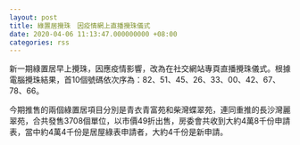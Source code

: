 ```yaml
---
layout: post
title: 綠置居攪珠　因疫情網上直播攪珠儀式
date: 2020-04-06 11:13:47.000000000 +08:00
categories: rss
---
```


新一期綠置居早上攪珠，因應疫情影響，改為在社交網站專頁直播攪珠儀式。根據電腦攪珠結果，首10個號碼依次序為：82、51、45、26、33、00、42、67、78、66。

今期推售的兩個綠置居項目分別是青衣青富苑和柴灣蝶翠苑，連同重推的長沙灣麗翠苑，合共發售3708個單位，以市價49折出售，房委會共收到大約4萬8千份申請表，當中約4萬4千份是居屋綠表申請者，大約4千份是新申請。
